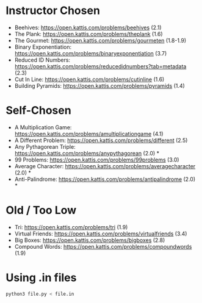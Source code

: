 # Instructor Chosen 
- Beehives: https://open.kattis.com/problems/beehives (2.1) 
- The Plank: https://open.kattis.com/problems/theplank (1.6) 
- The Gourmet: https://open.kattis.com/problems/gourmeten (1.8-1.9) 
- Binary Exponentiation: https://open.kattis.com/problems/binaryexponentiation (3.7) 
- Reduced ID Numbers: https://open.kattis.com/problems/reducedidnumbers?tab=metadata (2.3) 
- Cut In Line: https://open.kattis.com/problems/cutinline (1.6) 
- Building Pyramids: https://open.kattis.com/problems/pyramids (1.4)

# Self-Chosen
- A Multiplication Game: https://open.kattis.com/problems/amultiplicationgame (4.1) 
- A Different Problem: https://open.kattis.com/problems/different (2.5)
- Any Pythagorean Triple: https://open.kattis.com/problems/anypythagorean (2.0) *
- 99 Problems: https://open.kattis.com/problems/99problems (3.0)
- Average Character: https://open.kattis.com/problems/averagecharacter (2.0) *
- Anti-Palindrome: https://open.kattis.com/problems/antipalindrome (2.0) *

# Old / Too Low
- Tri: https://open.kattis.com/problems/tri (1.9) 
- Virtual Friends: https://open.kattis.com/problems/virtualfriends (3.4) <br />
- Big Boxes: https://open.kattis.com/problems/bigboxes (2.8) <br />
- Compound Words: https://open.kattis.com/problems/compoundwords (1.9)

# Using .in files
```bash
python3 file.py < file.in
```
